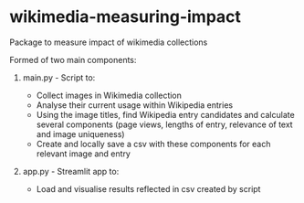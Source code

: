 # wikimedia-measuring-impact
Package to measure impact of wikimedia collections

Formed of two main components:
1. main.py - Script to:
	* Collect images in Wikimedia collection
	* Analyse their current usage within Wikipedia entries
	* Using the image titles, find Wikipedia entry candidates and calculate several components (page views, lengths of entry, relevance of text and image uniqueness)
	* Create and locally save a csv with these components for each relevant image and entry

2. app.py - Streamlit app to:
	* Load and visualise results reflected in csv created by script
